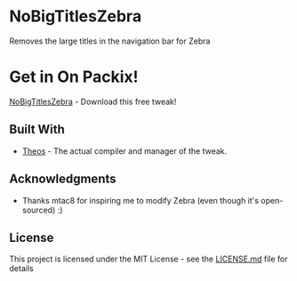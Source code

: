 # NoBigTitlesZebra
Removes the large titles in the navigation bar for Zebra

# Get in On Packix!
[NoBigTitlesZebra](https://repo.packix.com/package/com.ikilledappl3.nobigtitleszebra/) - Download this free tweak!

## Built With

* [Theos](https://github.com/theos/theos) - The actual compiler and manager of the tweak.

## Acknowledgments

* Thanks mtac8 for inspiring me to modify Zebra (even though it's open-sourced) :)

## License

This project is licensed under the MIT License - see the [LICENSE.md](LICENSE.md) file for details
